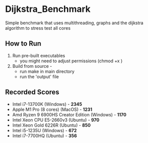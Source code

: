 # Dijkstra_Benchmark
Simple benchmark that uses multithreading, graphs and the dijkstra algorithm to stress test all cores

## How to Run

 1. Run pre-built executables
	 - you might need to adjust permissions (chmod +x <file>)
 2. Build from source - 
	 - run make in main directory
	 - run the 'output' file
## Recorded Scores
- Intel i7-13700K (Windows) - **2345**
- Apple M1 Pro (8 cores) (MacOS) - **1231**
- Amd Ryzen 9 6900HS Creator Edition (Windows) - **1170**
- Intel Xeon CPU E5-2660v3 (Ubuntu) - **970**
- Intel Xeon Gold 6226R (Ubuntu) - **850**
- Intel i5-1235U (Windows) - **672**
- Intel i7-7700HQ (Ubuntu) -  **356**

